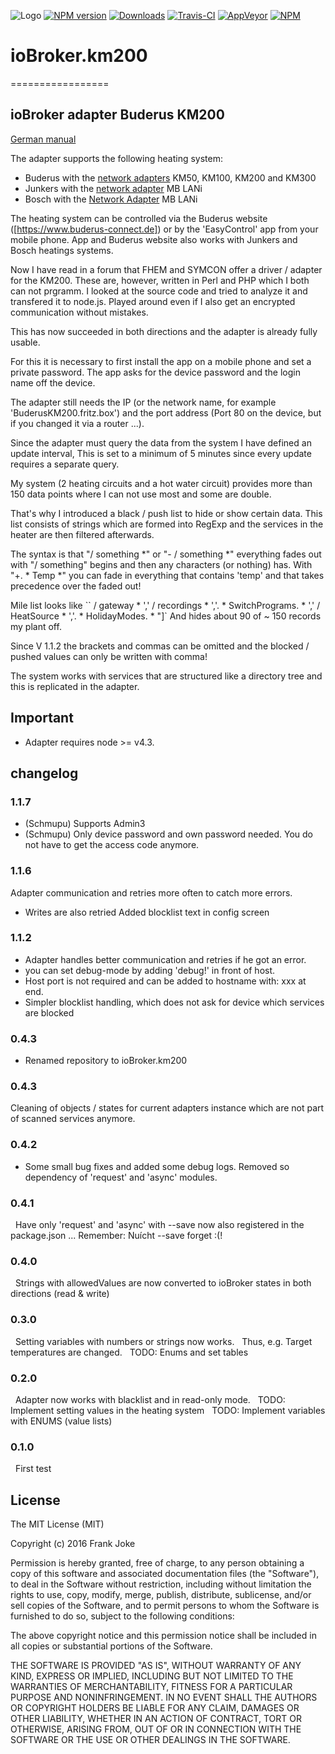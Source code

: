 ![Logo](admin/km200.png)
[![NPM version](http://img.shields.io/npm/v/iobroker.km200.svg)](https://www.npmjs.com/package/iobroker.km200)
[![Downloads](https://img.shields.io/npm/dm/iobroker.km200.svg)](https://www.npmjs.com/package/iobroker.km200)
[![Travis-CI](http://img.shields.io/travis/frankjoke/ioBroker.km200/master.svg)](https://travis-ci.org/frankjoke/ioBroker.km200)
[![AppVeyor](https://ci.appveyor.com/api/projects/status/github/frankjoke/ioBroker.km200?branch=master&svg=true)](https://ci.appveyor.com/project/frankjoke/ioBroker-km200/)
[![NPM](https://nodei.co/npm/iobroker.km200.png?downloads=true)](https://nodei.co/npm/iobroker.km200/)

# ioBroker.km200
=================
## ioBroker adapter Buderus KM200

[German manual](README_DE.md)

The adapter supports the following heating system:
  
*  Buderus with the [network adapters](https://www.buderus.de/de/produkte/catalogue/alle-produkte/7719_gateway-logamatic-web-km200-km100-km50) KM50, KM100, KM200 and KM300
* Junkers with the [network adapter](https://www.bosch-smarthome.com/de/mblani) MB LANi
* Bosch with the [Network Adapter](https://www.bosch-smarthome.com/en/mblani) MB LANi


The heating system can be controlled via the Buderus website ([https://www.buderus-connect.de]) or by the 'EasyControl' app from your mobile phone. App and Buderus website also works with Junkers and Bosch heatings systems.

Now I have read in a forum that FHEM and SYMCON offer a driver / adapter for the KM200.
These are, however, written in Perl and PHP which I both can not prgramm.
I looked at the source code and tried to analyze it and transfered it to node.js. 
Played around even if I also get an encrypted communication without mistakes.

This has now succeeded in both directions and the adapter is already fully usable.

For this it is necessary to first install the app on a mobile phone and set a private password.
The app asks for the device password and the login name off the device. 

The adapter still needs the IP (or the network name, for example 'BuderusKM200.fritz.box')
and the port address (Port 80 on the device, but if you changed it via a router ...).

Since the adapter must query the data from the system I have defined an update interval,
This is set to a minimum of 5 minutes since every update requires a separate query.

My system (2 heating circuits and a hot water circuit) provides more than 150 data points where I can not use most and some are double.

That's why I introduced a black / push list to hide or show certain data.
This list consists of strings which are formed into RegExp and the services in the heater are then filtered afterwards.

The syntax is that "/ something *" or "- / something *" everything fades out with "/ something" begins and then any characters (or nothing) has.
With "+. * Temp *" you can fade in everything that contains 'temp' and that takes precedence over the faded out!

Mile list looks like `` / gateway * ',' / recordings * ','. * SwitchPrograms. * ',' / HeatSource * ','. * HolidayModes. * "]` And hides about 90 of ~ 150 records my plant off.

Since V 1.1.2 the brackets and commas can be omitted and the blocked / pushed values ​​can only be written with comma!

The system works with services that are structured like a directory tree and this is replicated in the adapter.

## Important
* Adapter requires node >= v4.3. 

## changelog

### 1.1.7
* (Schmupu) Supports Admin3
* (Schmupu) Only device password and own password needed. You do not have to get the access code anymore.

### 1.1.6
Adapter communication and retries more often to catch more errors.
* Writes are also retried
Added blocklist text in config screen

### 1.1.2
* Adapter handles better communication and retries if he got an error.
* you can set debug-mode by adding 'debug!' in front of host.
* Host port is not required and can be added to hostname with: xxx at end.
* Simpler blocklist handling, which does not ask for device which services are blocked

### 0.4.3
* Renamed repository to ioBroker.km200

### 0.4.3
Cleaning of objects / states for current adapters instance which are not part of scanned services anymore.

### 0.4.2
* Some small bug fixes and added some debug logs. Removed so dependency of 'request' and 'async' modules.

### 0.4.1
  Have only 'request' and 'async' with --save now also registered in the package.json ... Remember: Nuícht --save forget :(!

### 0.4.0
  Strings with allowedValues ​​are now converted to ioBroker states in both directions (read & write)

### 0.3.0
  Setting variables with numbers or strings now works.
  Thus, e.g. Target temperatures are changed.
  TODO: Enums and set tables

### 0.2.0
  Adapter now works with blacklist and in read-only mode.
  TODO: Implement setting values ​​in the heating system
  TODO: Implement variables with ENUMS (value lists)

### 0.1.0
  First test

## License
The MIT License (MIT)

Copyright (c) 2016 Frank Joke 

Permission is hereby granted, free of charge, to any person obtaining a copy
of this software and associated documentation files (the "Software"), to deal
in the Software without restriction, including without limitation the rights
to use, copy, modify, merge, publish, distribute, sublicense, and/or sell
copies of the Software, and to permit persons to whom the Software is
furnished to do so, subject to the following conditions:

The above copyright notice and this permission notice shall be included in
all copies or substantial portions of the Software.

THE SOFTWARE IS PROVIDED "AS IS", WITHOUT WARRANTY OF ANY KIND, EXPRESS OR
IMPLIED, INCLUDING BUT NOT LIMITED TO THE WARRANTIES OF MERCHANTABILITY,
FITNESS FOR A PARTICULAR PURPOSE AND NONINFRINGEMENT. IN NO EVENT SHALL THE
AUTHORS OR COPYRIGHT HOLDERS BE LIABLE FOR ANY CLAIM, DAMAGES OR OTHER
LIABILITY, WHETHER IN AN ACTION OF CONTRACT, TORT OR OTHERWISE, ARISING FROM,
OUT OF OR IN CONNECTION WITH THE SOFTWARE OR THE USE OR OTHER DEALINGS IN
THE SOFTWARE.
